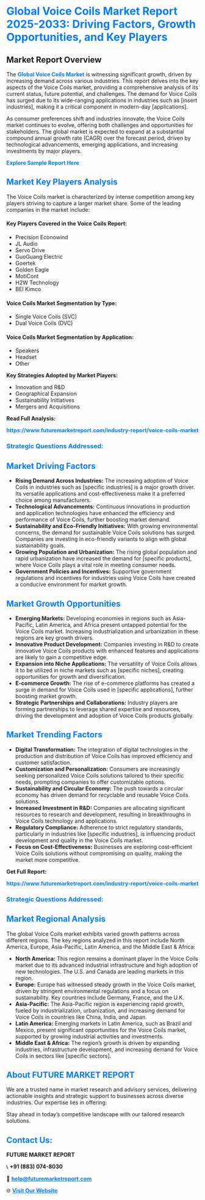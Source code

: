 <h1 style="color: #007BFF;">Global Voice Coils Market Report 2025-2033: Driving Factors, Growth Opportunities, and Key Players</h1>

<section id="overview">
<h2>Market Report Overview</h2>
<p>The <a href="https://www.futuremarketreport.com/industry-report/voice-coils-market" style="color: #007BFF; text-decoration: none;"><strong>Global Voice Coils Market</strong></a> is witnessing significant growth, driven by increasing demand across various industries. This report delves into the key aspects of the Voice Coils market, providing a comprehensive analysis of its current status, future potential, and challenges. The demand for Voice Coils has surged due to its wide-ranging applications in industries such as [insert industries], making it a critical component in modern-day [applications].</p>
<p>As consumer preferences shift and industries innovate, the Voice Coils market continues to evolve, offering both challenges and opportunities for stakeholders. The global market is expected to expand at a substantial compound annual growth rate (CAGR) over the forecast period, driven by technological advancements, emerging applications, and increasing investments by major players.</p>
</section>

<section id="overview">
<p><a href="https://www.futuremarketreport.com/request-sample/reportId=52198" style="color: #007BFF; text-decoration: none;"><strong>Explore Sample Report Here</strong></a></p>
</section>

<section id="key-players">
<h2 style="color: #007BFF;">Market Key Players Analysis</h2>
<p>The Voice Coils market is characterized by intense competition among key players striving to capture a larger market share. Some of the leading companies in the market include:</p>
<h4>Key Players Covered in the Voice Coils Report:</h4>
<ul><li>Precision Econowind</li><li>JL Audio</li><li>Servo Drive</li><li>GuoGuang Electric</li><li>Goertek</li><li>Golden Eagle</li><li>MotiCont</li><li>H2W Technology</li><li>BEI Kimco</li></ul>
<h4>Voice Coils Market Segmentation by Type:</h4>
<ul><li>Single Voice Coils (SVC)</li><li>Dual Voice Coils (DVC)</li></ul>

<h4>Voice Coils Market Segmentation by Application:</h4>
<ul><li>Speakers</li><li>Headset</li><li>Other</li></ul>
<p><strong>Key Strategies Adopted by Market Players:</strong></p>
<ul>
<li>Innovation and R&D</li>
<li>Geographical Expansion</li>
<li>Sustainability Initiatives</li>
<li>Mergers and Acquisitions</li>
</ul>
</section>

<section>
<p><strong>Read Full Analysis: </strong></p><a href="https://www.futuremarketreport.com/industry-report/voice-coils-market" style="color: #007BFF; text-decoration: none;"><strong>https://www.futuremarketreport.com/industry-report/voice-coils-market</strong></a>
<h3 style="color: #007BFF;">Strategic Questions Addressed:</h3>
</section>

<section id="driving-factors">
<h2 style="color: #007BFF;">Market Driving Factors</h2>
<ul>
<li><strong>Rising Demand Across Industries:</strong> The increasing adoption of Voice Coils in industries such as [specific industries] is a major growth driver. Its versatile applications and cost-effectiveness make it a preferred choice among manufacturers.</li>
<li><strong>Technological Advancements:</strong> Continuous innovations in production and application technologies have enhanced the efficiency and performance of Voice Coils, further boosting market demand.</li>
<li><strong>Sustainability and Eco-Friendly Initiatives:</strong> With growing environmental concerns, the demand for sustainable Voice Coils solutions has surged. Companies are investing in eco-friendly variants to align with global sustainability goals.</li>
<li><strong>Growing Population and Urbanization:</strong> The rising global population and rapid urbanization have increased the demand for [specific products], where Voice Coils plays a vital role in meeting consumer needs.</li>
<li><strong>Government Policies and Incentives:</strong> Supportive government regulations and incentives for industries using Voice Coils have created a conducive environment for market growth.</li>
</ul>
</section>

<section id="growth-opportunities">
<h2 style="color: #007BFF;">Market Growth Opportunities</h2>
<ul>
<li><strong>Emerging Markets:</strong> Developing economies in regions such as Asia-Pacific, Latin America, and Africa present untapped potential for the Voice Coils market. Increasing industrialization and urbanization in these regions are key growth drivers.</li>
<li><strong>Innovative Product Development:</strong> Companies investing in R&D to create innovative Voice Coils products with enhanced features and applications are likely to gain a competitive edge.</li>
<li><strong>Expansion into Niche Applications:</strong> The versatility of Voice Coils allows it to be utilized in niche markets such as [specific niches], creating opportunities for growth and diversification.</li>
<li><strong>E-commerce Growth:</strong> The rise of e-commerce platforms has created a surge in demand for Voice Coils used in [specific applications], further boosting market growth.</li>
<li><strong>Strategic Partnerships and Collaborations:</strong> Industry players are forming partnerships to leverage shared expertise and resources, driving the development and adoption of Voice Coils products globally.</li>
</ul>
</section>

<section id="trending-factors">
<h2 style="color: #007BFF;">Market Trending Factors</h2>
<ul>
<li><strong>Digital Transformation:</strong> The integration of digital technologies in the production and distribution of Voice Coils has improved efficiency and customer satisfaction.</li>
<li><strong>Customization and Personalization:</strong> Consumers are increasingly seeking personalized Voice Coils solutions tailored to their specific needs, prompting companies to offer customizable options.</li>
<li><strong>Sustainability and Circular Economy:</strong> The push towards a circular economy has driven demand for recyclable and reusable Voice Coils solutions.</li>
<li><strong>Increased Investment in R&D:</strong> Companies are allocating significant resources to research and development, resulting in breakthroughs in Voice Coils technology and applications.</li>
<li><strong>Regulatory Compliance:</strong> Adherence to strict regulatory standards, particularly in industries like [specific industries], is influencing product development and quality in the Voice Coils market.</li>
<li><strong>Focus on Cost-Effectiveness:</strong> Businesses are exploring cost-efficient Voice Coils solutions without compromising on quality, making the market more competitive.</li>
</ul>
</section>

<section>
<p><strong>Get Full Report: </strong></p><a href="https://www.futuremarketreport.com/industry-report/voice-coils-market" style="color: #007BFF; text-decoration: none;"><strong>https://www.futuremarketreport.com/industry-report/voice-coils-market</strong></a>
<h3 style="color: #007BFF;">Strategic Questions Addressed:</h3>
</section>


<section id="regional-analysis">
<h2 style="color: #007BFF;">Market Regional Analysis</h2>
<p>The global Voice Coils market exhibits varied growth patterns across different regions. The key regions analyzed in this report include North America, Europe, Asia-Pacific, Latin America, and the Middle East & Africa:</p>
<ul>
<li><strong>North America:</strong> This region remains a dominant player in the Voice Coils market due to its advanced industrial infrastructure and high adoption of new technologies. The U.S. and Canada are leading markets in this region.</li>
<li><strong>Europe:</strong> Europe has witnessed steady growth in the Voice Coils market, driven by stringent environmental regulations and a focus on sustainability. Key countries include Germany, France, and the U.K.</li>
<li><strong>Asia-Pacific:</strong> The Asia-Pacific region is experiencing rapid growth, fueled by industrialization, urbanization, and increasing demand for Voice Coils in countries like China, India, and Japan.</li>
<li><strong>Latin America:</strong> Emerging markets in Latin America, such as Brazil and Mexico, present significant opportunities for the Voice Coils market, supported by growing industrial activities and investments.</li>
<li><strong>Middle East & Africa:</strong> The region’s growth is driven by expanding industries, infrastructure development, and increasing demand for Voice Coils in sectors like [specific sectors].</li>
</ul>
</section>

<footer>
<h2 style="color: #007BFF;">About FUTURE MARKET REPORT</h2>
<p>We are a trusted name in market research and advisory services, delivering actionable insights and strategic support to businesses across diverse industries. Our expertise lies in offering:</p>

<p>Stay ahead in today’s competitive landscape with our tailored research solutions.</p>

<h2 style="color: #007BFF;">Contact Us:</h2>
<p><strong>FUTURE MARKET REPORT</strong></p>
<p>📞 <strong>+91 (883) 074-8030</strong></p>
<p>📧 <strong><a href="mailto:help@futuremarketreport.com" style="color: #007BFF;">help@futuremarketreport.com</a></strong></p>
<p>🌐 <strong><a href="https://www.futuremarketreport.com/" style="color: #007BFF;">Visit Our Website</a></strong></p>
</footer>